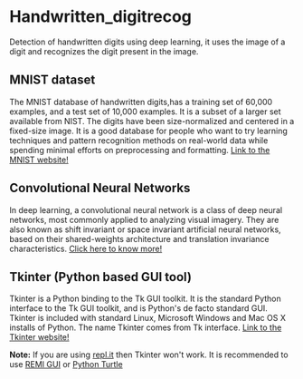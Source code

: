 # Handwritten_digitrecog
Detection of handwritten digits using deep learning, it uses the image of a digit and recognizes the digit present in the image.

## MNIST dataset
The MNIST database of handwritten digits,has a training set of 60,000 examples, and a test set of 10,000 examples. It is a subset of a larger set available from NIST. The digits have been size-normalized and centered in a fixed-size image.
It is a good database for people who want to try learning techniques and pattern recognition methods on real-world data while spending minimal efforts on preprocessing and formatting.
[Link to the MNIST website!](http://yann.lecun.com/exdb/mnist/)

## Convolutional Neural Networks
In deep learning, a convolutional neural network is a class of deep neural networks, most commonly applied to analyzing visual imagery. They are also known as shift invariant or space invariant artificial neural networks, based on their shared-weights architecture and translation invariance characteristics.
[Click here to know more!](https://en.wikipedia.org/wiki/Convolutional_neural_network)

## Tkinter (Python based GUI tool)
Tkinter is a Python binding to the Tk GUI toolkit. It is the standard Python interface to the Tk GUI toolkit, and is Python's de facto standard GUI. Tkinter is included with standard Linux, Microsoft Windows and Mac OS X installs of Python. The name Tkinter comes from Tk interface.
[Link to the Tkinter website!](https://docs.python.org/3/library/tkinter.html)

**Note:** If you are using [repl.it](https://repl.it/~) then Tkinter won't work. It is recommended to use [REMI GUI](https://remi.readthedocs.io/en/latest/) or [Python Turtle](https://docs.python.org/3/library/turtle.html)
